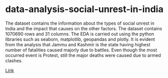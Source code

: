 # data-analysis-social-unrest-in-india
The dataset contains the information about the types of social unrest in India and the impact that causes on the other factors. The dataset contains 1070690 rows and 31 columns.
The EDA is carried out using the python libraries such as seaborn, matplotlib, geopandas and plotly.
It is evident from the analysis that Jammu and Kashmir is the state having highest number of fatalities caused majorly due to battles. Even though the most occurred event is Protest, still the major deaths were caused due to armed clashes.

[Link](https://jovian.com/bhavyab1375/social-unrest-in-india)
